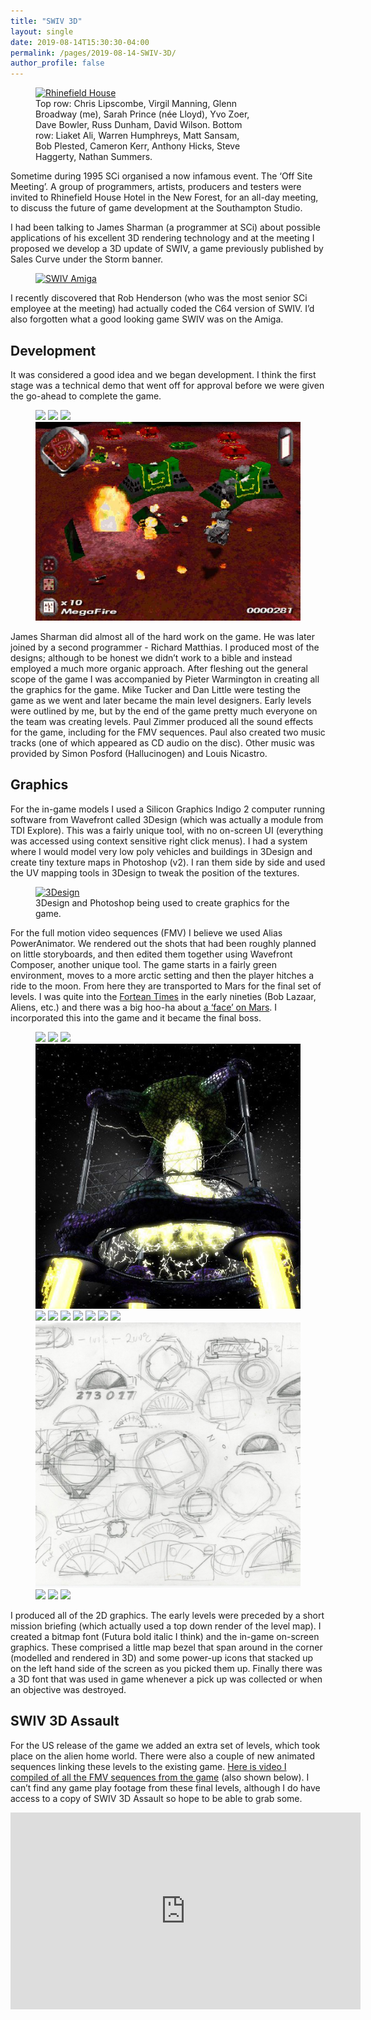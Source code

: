 ```yaml
---
title: "SWIV 3D"
layout: single
date: 2019-08-14T15:30:30-04:00
permalink: /pages/2019-08-14-SWIV-3D/
author_profile: false
---
```


<figure style="width: 350px" class="align-right">
  <a href="{{ site.url }}{{ site.baseurl }}/assets/images/SWIV3D/RhinefieldHouse.jpg"><img src="{{ site.url }}{{ site.baseurl }}/assets/images/SWIV3D/RhinefieldHouse.jpg" alt="Rhinefield House"></a>
  <figcaption>Top row: Chris Lipscombe, Virgil Manning, Glenn Broadway (me), Sarah Prince (née Lloyd), Yvo Zoer, Dave Bowler, Russ Dunham, David Wilson.
Bottom row: Liaket Ali, Warren Humphreys, Matt Sansam, Bob Plested, Cameron Kerr, Anthony Hicks, Steve Haggerty, Nathan Summers.</figcaption>
</figure>

Sometime during 1995 SCi organised a now infamous event. The ‘Off Site Meeting’. A group of programmers, artists, producers and testers were invited to Rhinefield House Hotel in the New Forest, for an all-day meeting, to discuss the future of game development at the Southampton Studio.

I had been talking to James Sharman (a programmer at SCi) about possible applications of his excellent 3D rendering technology and at the meeting I proposed we develop a 3D update of SWIV, a game previously published by Sales Curve under the Storm banner.

<figure style="width: 200px" class="align-right">
  <a href="{{ site.url }}{{ site.baseurl }}/assets/images/SWIV3D/swivamiga.png"><img src="{{ site.url }}{{ site.baseurl }}/assets/images/SWIV3D/swivamiga.png" alt="SWIV Amiga"></a>
</figure>

I recently discovered that Rob Henderson (who was the most senior SCi employee at the meeting) had actually coded the C64 version of SWIV. I’d also forgotten what a good looking game SWIV was on the Amiga.

## Development

It was considered a good idea and we began development. I think the first stage was a technical demo that went off for approval before we were given the go-ahead to complete the game.

<figure class="half">
    <a href="{{ site.url }}{{ site.baseurl }}/assets/images/SWIV3D/swiv3d-green1.png"><img src="{{ site.url }}{{ site.baseurl }}/assets/images/SWIV3D/swiv3d-green1.png"></a>
    <a href="{{ site.url }}{{ site.baseurl }}/assets/images/SWIV3D/swiv3d-arctic8.png"><img src="{{ site.url }}{{ site.baseurl }}/assets/images/SWIV3D/swiv3d-arctic8.png"></a>
    <a href="{{ site.url }}{{ site.baseurl }}/assets/images/SWIV3D/swiv3d-lunar2.png"><img src="{{ site.url }}{{ site.baseurl }}/assets/images/SWIV3D/swiv3d-lunar2.png"></a>
    <a href="{{ site.url }}{{ site.baseurl }}/assets/images/SWIV3D/swiv3d-mars1.png"><img src="/assets/images/SWIV3D/swiv3d-mars1.png"></a>
</figure>

James Sharman did almost all of the hard work on the game. He was later joined by a second programmer - Richard Matthias. I produced most of the designs; although to be honest we didn’t work to a bible and instead employed a much more organic approach. After fleshing out the general scope of the game I was accompanied by Pieter Warmington in creating all the graphics for the game. Mike Tucker and Dan Little were testing the game as we went and later became the main level designers. Early levels were outlined by me, but by the end of the game pretty much everyone on the team was creating levels. Paul Zimmer produced all the sound effects for the game, including for the FMV sequences. Paul also created two music tracks (one of which appeared as CD audio on the disc). Other music was provided by Simon Posford (Hallucinogen) and Louis Nicastro.

## Graphics

For the in-game models I used a Silicon Graphics Indigo 2 computer running software from Wavefront called 3Design (which was actually a module from TDI Explore). This was a fairly unique tool, with no on-screen UI (everything was accessed using context sensitive right click menus). I had a system where I would model very low poly vehicles and buildings in 3Design and create tiny texture maps in Photoshop (v2). I ran them side by side and used the UV mapping tools in 3Design to tweak the position of the textures.

<figure>
  <a href="{{ site.url }}{{ site.baseurl }}/assets/images/SWIV3D/Swiv3Des.jpg"><img src="{{ site.url }}{{ site.baseurl }}/assets/images/SWIV3D/Swiv3Des.jpg" alt="3Design"></a>
  <figcaption>3Design and Photoshop being used to create graphics for the game.</figcaption>
</figure>

For the full motion video sequences (FMV) I believe we used Alias PowerAnimator. We rendered out the shots that had been roughly planned on little storyboards, and then edited them together using Wavefront Composer, another unique tool. The game starts in a fairly green environment, moves to a more arctic setting and then the player hitches a ride to the moon. From here they are transported to Mars for the final set of levels. I was quite into the [Fortean Times](https://en.wikipedia.org/wiki/Fortean_Times) in the early nineties (Bob Lazaar, Aliens, etc.) and there was a big hoo-ha about [a ‘face’ on Mars](https://en.wikipedia.org/wiki/Cydonia_(Mars)). I incorporated this into the game and it became the final boss.

<figure class="fifth">
    <a href="{{ site.url }}{{ site.baseurl }}/assets/images/SWIV3D/swiv3D-box-art.jpg"><img src="{{ site.url }}{{ site.baseurl }}/assets/images/SWIV3D/swiv3D-box-art-s.jpg"></a>
    <a href="{{ site.url }}{{ site.baseurl }}/assets/images/SWIV3D/promo-mars1.jpg"><img src="{{ site.url }}{{ site.baseurl }}/assets/images/SWIV3D/promo-mars1-s.jpg"></a>
    <a href="{{ site.url }}{{ site.baseurl }}/assets/images/SWIV3D/promo-mars2.jpg"><img src="{{ site.url }}{{ site.baseurl }}/assets/images/SWIV3D/promo-mars2-s.jpg"></a>
    <a href="{{ site.url }}{{ site.baseurl }}/assets/images/SWIV3D/promo-orbg.jpg"><img src="/assets/images/SWIV3D/promo-orbg-s.jpg"></a>
    <a href="{{ site.url }}{{ site.baseurl }}/assets/images/SWIV3D/swiv3d-storyboard-01.jpg"><img src="{{ site.url }}{{ site.baseurl }}/assets/images/SWIV3D/swiv3d-storyboard-01-s.jpg"></a>
    <a href="{{ site.url }}{{ site.baseurl }}/assets/images/SWIV3D/swiv3d-storyboard-02.jpg"><img src="{{ site.url }}{{ site.baseurl }}/assets/images/SWIV3D/swiv3d-storyboard-02-s.jpg"></a>
    <a href="{{ site.url }}{{ site.baseurl }}/assets/images/SWIV3D/swiv3d-storyboard-03.jpg"><img src="{{ site.url }}{{ site.baseurl }}/assets/images/SWIV3D/swiv3d-storyboard-03-s.jpg"></a>
    <a href="{{ site.url }}{{ site.baseurl }}/assets/images/SWIV3D/swiv3d-briefings.jpg"><img src="{{ site.url }}{{ site.baseurl }}/assets/images/SWIV3D/swiv3d-briefings-s.jpg"></a>
    <a href="{{ site.url }}{{ site.baseurl }}/assets/images/SWIV3D/swiv3d-alien.jpg"><img src="{{ site.url }}{{ site.baseurl }}/assets/images/SWIV3D/swiv3d-alien-s.jpg"></a>
    <a href="{{ site.url }}{{ site.baseurl }}/assets/images/SWIV3D/swiv3d-face-02.jpg"><img src="{{ site.url }}{{ site.baseurl }}/assets/images/SWIV3D/swiv3d-face-02-s.jpg"></a>
    <a href="{{ site.url }}{{ site.baseurl }}/assets/images/SWIV3D/swiv3d-face-01.jpg"><img src="{{ site.url }}{{ site.baseurl }}/assets/images/SWIV3D/swiv3d-face-01-s.jpg"></a>
    <a href="{{ site.url }}{{ site.baseurl }}/assets/images/SWIV3D/swiv3d-hud.jpg"><img src="/assets/images/SWIV3D/swiv3d-hud-s.jpg"></a>
    <a href="{{ site.url }}{{ site.baseurl }}/assets/images/SWIV3D/swiv3d-models.jpg"><img src="{{ site.url }}{{ site.baseurl }}/assets/images/SWIV3D/swiv3d-models-s.jpg"></a>
    <a href="{{ site.url }}{{ site.baseurl }}/assets/images/SWIV3D/swiv3d-copter-sketches.jpg"><img src="{{ site.url }}{{ site.baseurl }}/assets/images/SWIV3D/swiv3d-copter-sketches-s.jpg"></a>
    <a href="{{ site.url }}{{ site.baseurl }}/assets/images/SWIV3D/swiv3d-level-outlines.jpg"><img src="{{ site.url }}{{ site.baseurl }}/assets/images/SWIV3D/swiv3d-level-outlines-s.jpg"></a>
</figure>

I produced all of the 2D graphics. The early levels were preceded by a short mission briefing (which actually used a top down render of the level map). I created a bitmap font (Futura bold italic I think) and the in-game on-screen graphics. These comprised a little map bezel that span around in the corner (modelled and rendered in 3D) and some power-up icons that stacked up on the left hand side of the screen as you picked them up. Finally there was a 3D font that was used in game whenever a pick up was collected or when an objective was destroyed.

## SWIV 3D Assault

For the US release of the game we added an extra set of levels, which took place on the alien home world. There were also a couple of new animated sequences linking these levels to the existing game. [Here is video I compiled of all the FMV sequences from the game](https://youtu.be/1qRdKur3UXo) (also shown below). I can’t find any game play footage from these final levels, although I do have access to a copy of SWIV 3D Assault so hope to be able to grab some.

<iframe width="560" height="315" src="https://www.youtube.com/embed/1qRdKur3UXo?si=dyq-P53nJVVZpOMM" title="YouTube video player" frameborder="0" allow="accelerometer; autoplay; clipboard-write; encrypted-media; gyroscope; picture-in-picture; web-share" allowfullscreen></iframe>

